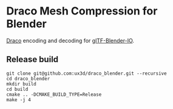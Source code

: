 # Draco Mesh Compression for Blender

[Draco](https://github.com/google/draco) encoding and decoding for [glTF-Blender-IO](https://github.com/KhronosGroup/glTF-Blender-IO).

## Release build

```
git clone git@github.com:ux3d/draco_blender.git --recursive
cd draco_blender
mkdir build
cd build
cmake .. -DCMAKE_BUILD_TYPE=Release
make -j 4
```

